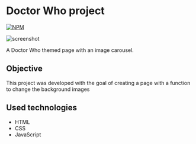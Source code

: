 # Doctor Who project

[![NPM](https://img.shields.io/npm/l/react)](https://github.com/willian-braz/doctor-who-project/blob/main/LICENCE)

![screenshot](https://user-images.githubusercontent.com/115603991/224571871-b9bec811-df68-43c8-b9d8-ea3b0bb80a93.png)

A Doctor Who themed page with an image carousel.

## Objective

This project was developed with the goal of creating a page with a function to change the background images

## Used technologies

- HTML
- CSS
- JavaScript
